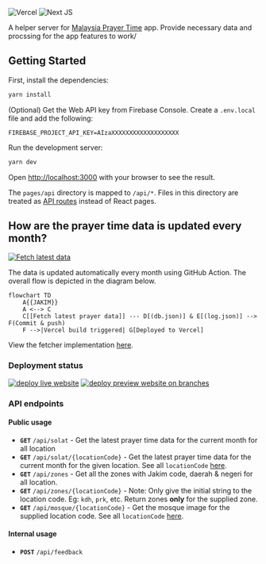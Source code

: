 ![Vercel](https://img.shields.io/badge/vercel-%23000000.svg?style=for-the-badge&logo=vercel&logoColor=white)
![Next JS](https://img.shields.io/badge/Next-black?style=for-the-badge&logo=next.js&logoColor=white)

A helper server for [Malaysia Prayer Time](https://github.com/mptwaktusolat/app_waktu_solat_malaysia) app. Provide necessary data and procssing for the app features to work/

## Getting Started

First, install the dependencies:

```bash
yarn install
```

(Optional) Get the Web API key from Firebase Console. Create a `.env.local` file and add the following:

```.env
FIREBASE_PROJECT_API_KEY=AIzaXXXXXXXXXXXXXXXXXXX
```

Run the development server:

```bash
yarn dev
```

Open [http://localhost:3000](http://localhost:3000) with your browser to see the result.

The `pages/api` directory is mapped to `/api/*`. Files in this directory are treated as [API routes](https://nextjs.org/docs/api-routes/introduction) instead of React pages.

## How are the prayer time data is updated every month?

[![Fetch latest data](https://github.com/mptwaktusolat/mpt-server/actions/workflows/fetcher.yml/badge.svg)](https://github.com/mptwaktusolat/mpt-server/actions/workflows/fetcher.yml)

The data is updated automatically every month using GitHub Action. The overall flow is depicted in the diagram below.

```mermaid
flowchart TD
    A{{JAKIM}}
    A <--> C
    C[[Fetch latest prayer data]] --- D[(db.json)] & E[(log.json)] --> F(Commit & push)
    F -->|Vercel build triggered| G[Deployed to Vercel]
```

View the fetcher implementation [here](./fetcher).

### Deployment status

[![deploy live website](https://github.com/mptwaktusolat/mpt-server/actions/workflows/vercel-prod.yml/badge.svg)](https://github.com/mptwaktusolat/mpt-server/actions/workflows/vercel-prod.yml)
[![deploy preview website on branches](https://github.com/mptwaktusolat/mpt-server/actions/workflows/vercel-preview.yml/badge.svg)](https://github.com/mptwaktusolat/mpt-server/actions/workflows/vercel-preview.yml)

### API endpoints

#### Public usage

* **`GET`** `/api/solat` - Get the latest prayer time data for the current month for all location
* **`GET`** `/api/solat/{locationCode}` - Get the latest prayer time data for the current month for the given location. See all `locationCode` [here](https://mpt-server.vercel.app/locations).
* **`GET`** `/api/zones` - Get all the zones with Jakim code, daerah & negeri for all location.
* **`GET`** `/api/zones/{locationCode}` - Note: Only give the initial string to the location code. Eg: `kdh`, `prk`, etc. Return zones **only** for the supplied zone.
* **`GET`** `/api/mosque/{locationCode}` - Get the mosque image for the supplied location code. See all `locationCode` [here](https://mpt-server.vercel.app/locations).

#### Internal usage
* **`POST`** `/api/feedback`